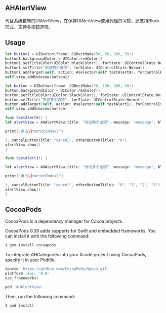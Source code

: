 ## AHAlertView

代替系统自带的UIAlertView，在保持UIAlertView使用代理的习惯，还支持Block形式。支持多按钮选项。

## Usage

```swift
let button1 = UIButton(frame: CGRectMake(50, 50, 200, 50))
button1.backgroundColor = UIColor.redColor()
button1.setTitleColor(UIColor.blackColor(), forState: UIControlState.Normal)
button1.setTitle("测试两个选项", forState: UIControlState.Normal)
button1.addTarget(self, action: #selector(self.testAlert0), forControlEvents: UIControlEvents.TouchUpInside)
self.view.addSubview(button1)

let button = UIButton(frame: CGRectMake(50, 130, 200, 50))
button.backgroundColor = UIColor.redColor()
button.setTitleColor(UIColor.blackColor(), forState: UIControlState.Normal)
button.setTitle("测试多个选项", forState: UIControlState.Normal)
button.addTarget(self, action: #selector(self.testAlert1), forControlEvents: UIControlEvents.TouchUpInside)
self.view.addSubview(button)

func testAlert0() {
let alertView = AHAlertView(title: "测试两个选项", message: "message", block: { (alertView, buttonIndex) in

print("点击\(buttonIndex)")

}, cancelButtonTitle: "cancel", otherButtonTitles: "0")
alertView.show()
}

func testAlert1() {

let alertView = AHAlertView(title: "测试多个选项", message: "message", block: { (alertView, buttonIndex) in

print("点击\(buttonIndex)")

}, cancelButtonTitle: "cancel", otherButtonTitles: "0", "1", "2", "3")
alertView.show()
}
```

## CocoaPods

CocoaPods is a dependency manager for Cocoa projects.

CocoaPods 0.36 adds supports for Swift and embedded frameworks. You can install it with the following command:

```bash
$ gem install cocoapods
```

To integrate AHCategories into your Xcode project using CocoaPods, specify it in your Podfile:

```ruby
source 'https://github.com/CocoaPods/Specs.git'
platform :ios, '8.0'
use_frameworks!

pod 'AHAlertView'
```

Then, run the following command:

```bash
$ pod install
```
